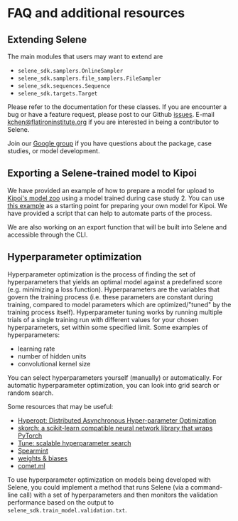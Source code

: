# FAQ and additional resources

## Extending Selene
The main modules that users may want to extend are
- `selene_sdk.samplers.OnlineSampler`
- `selene_sdk.samplers.file_samplers.FileSampler`
- `selene_sdk.sequences.Sequence`
- `selene_sdk.targets.Target`

Please refer to the documentation for these classes.
If you are encounter a bug or have a feature request, please post to our Github [issues](https://github.com/FunctionLab/selene/issues). E-mail <kchen@flatironinstitute.org> if you are interested in being a contributor to Selene.

Join our [Google group](https://groups.google.com/forum/#!forum/selene-sdk) if you have questions about the package, case studies, or model development.

## Exporting a Selene-trained model to Kipoi
We have provided an example of how to prepare a model for upload to [Kipoi's model zoo](http://kipoi.org/) using a model trained during case study 2. You can use [this example](https://github.com/FunctionLab/selene/tree/master/manuscript/case2/3_kipoi_export) as a starting point for preparing your own model for Kipoi. We have provided a script that can help to automate parts of the process.

We are also working on an export function that will be built into Selene and accessible through the CLI. 

## Hyperparameter optimization
Hyperparameter optimization is the process of finding the set of hyperparameters that yields an optimal model against a predefined score (e.g. minimizing a loss function). 
Hyperparameters are the variables that govern the training process (i.e. these parameters are constant during training, compared to model parameters which are optimized/"tuned" by the training process itself). 
Hyperparameter tuning works by running multiple trials of a single training run with different values for your chosen hyperparameters, set within some specified limit. Some examples of hyperparameters:
- learning rate
- number of hidden units
- convolutional kernel size

You can select hyperparameters yourself (manually) or automatically. 
For automatic hyperparameter optimization, you can look into grid search or random search. 

Some resources that may be useful:
- [Hyperopt: Distributed Asynchronous Hyper-parameter Optimization](https://github.com/hyperopt/hyperopt)
- [skorch: a scikit-learn compatible neural network library that wraps PyTorch](https://github.com/dnouri/skorch)
- [Tune: scalable hyperparameter search](https://ray.readthedocs.io/en/latest/tune.html)
- [Spearmint](https://github.com/JasperSnoek/spearmint)
- [weights & biases](https://www.wandb.com/)
- [comet.ml](https://www.comet.ml/)

To use hyperparameter optimization on models being developed with Selene, you could implement a method that runs Selene (via a command-line call) with a set of hyperparameters and then monitors the validation performance based on the output to `selene_sdk.train_model.validation.txt`. 

